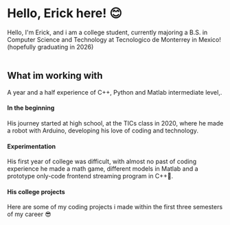 # Hello, Erick here! 😊

Hello, I'm Erick, and i am a college student, currently majoring a B.S. in Computer Science and Technology at Tecnologico de Monterrey in Mexico! (hopefully graduating in 2026)<br><br>

## What im working with
A year and a half experience of C++, Python and Matlab intermediate level,.<br>

#### In the beginning
His journey started at high school, at the TICs class in 2020, where he made a robot with Arduino, developing his love of coding and technology.

#### Experimentation
His first year of college was difficult, with almost no past of coding experience he made a math game, different models in Matlab and a prototype only-code frontend streaming program in C++🥸.<br>

#### His college projects
Here are some of my coding projects i made within the first three semesters of my career 😎
